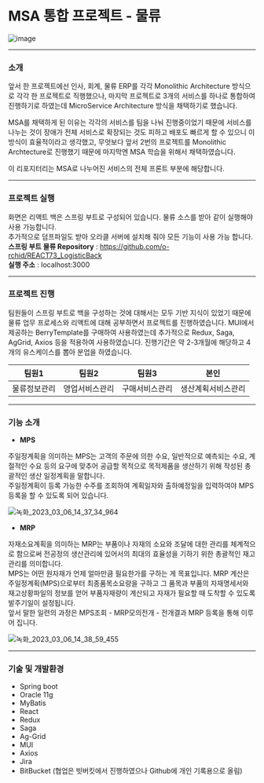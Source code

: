 # MSA 통합 프로젝트 - 물류

![image](https://user-images.githubusercontent.com/106158682/223021208-804d6650-5800-4583-98cc-08facb8f658c.png)

---
### 소개

앞서 한 프로젝트에선 인사, 회계, 물류 ERP를 각각 Monolithic Architecture 방식으로 각각 한 프로젝트로 직행했으나, 마지막 프로젝트로 3개의 서비스를 하나로 통합하여 진행하기로 하였는데 MicroService Architecture 방식을 채택하기로 했습니다. 

MSA를 채택하게 된 이유는 각각의 서비스를 팀을 나눠 진행중이었기 때문에 서비스를 나누는 것이 장애가 전체 서비스로 확장되는 것도 피하고 배포도 빠르게 할 수 있으니 이 방식이 효율적이라고 생각했고, 무엇보다 앞서 2번의 프로젝트를 Monolithic Archtecture로 진행했기 때문에 마지막엔 MSA 학습을 위해서 채택하였습니다.

이 리포지터리는 MSA로 나누어진 서비스의 전체 프론트 부분에 해당합니다.

---
### 프로젝트 실행

화면은 리액트 백은 스프링 부트로 구성되어 있습니다. 물류 소스를 받아 같이 실행해야 사용 가능합니다.  
추가적으로 덤프파일도 받아 오라클 서버에 설치해 줘야 모든 기능이 사용 가능 합니다.
**스프링 부트 물류 Repository** : https://github.com/o-rchid/REACT73_LogisticBack  
**실행 주소** : localhost:3000

---

### 프로젝트 진행

팀원들이 스프링 부트로 백을 구성하는 것에 대해서는 모두 기반 지식이 있었기 때문에 물류 업무 프로세스와 리액트에 대해 공부하면서 프로젝트를 진행하였습니다. MUI에서 제공하는 BerryTemplate를 구매하여 사용하였는데 추가적으로 Redux, Saga, AgGrid, Axios 등을 적용하여 사용하였습니다. 진행기간은 약 2-3개월에 해당하고 4개의 유스케이스를 뽑아 분업을 하였습니다. 


팀원1 | 팀원2 | 팀원3 | 본인 |
--- | --- | --- | --- | 
물류정보관리 | 영업서비스관리 | 구매서비스관리 | 생산계획서비스관리 |

---

### 기능 소개  

- **MPS**  

주일정계획을 의미하는 MPS는 고객의 주문에 의한 수요, 일반적으로 예측되는 수요, 계절적인 수요 등의 요구에 맞추어 공급할 목적으로 목적제품을 생산하기 위해 작성된 총괄적인 생산 일정계획을 말합니다.  
주일정계획이 등록 가능한 수주를 조회하여 계획일자와 출하예정일을 입력하여야 MPS 등록을 할 수 있도록 되어 있습니다.  

![녹화_2023_03_06_14_37_34_964](https://user-images.githubusercontent.com/106158682/223030341-11c45f4d-fe9d-4b3c-92d8-904269b576d4.gif)
  

- **MRP**  

자재소요계획을 의미하는 MRP는 부품이나 자재의 소요와 조달에 대한 관리를 체계적으로 함으로써 전공정의 생산관리에 있어서의 최대의 효율성을 기하기 위한 총괄적인 재고관리를 의미합니다.  
MPS는 어떤 원자재가 언제 얼마만큼 필요한가를 구하는 게 목표입니다. MRP 계산은 주일정계획(MPS)으로부터 최종품목소요량을 구하고 그 품목과 부품의 자재명세서와 재고상황파일의 정보를 얻어 부품자재량이 계산되고 자재가 필요할 때 도착할 수 있도록 발주기일이 설정됩니다.  
앞서 말한 일련의 과정은 MPS조회 - MRP모의전개 - 전개결과 MRP 등록을 통해 이루어 집니다.

![녹화_2023_03_06_14_38_59_455](https://user-images.githubusercontent.com/106158682/223029186-9db42b26-ce3c-4811-a601-30fee4ee5d64.gif)

---

### 기술 및 개발환경  
 
- Spring boot 
- Oracle 11g
- MyBatis
- React  
- Redux  
- Saga  
- Ag-Grid  
- MUI
- Axios  
- Jira
- BitBucket (협업은 빗버킷에서 진행하였으나 Github에 개인 기록용으로 올림)  
